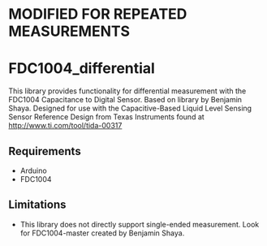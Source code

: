 # MODIFIED FOR REPEATED MEASUREMENTS



# FDC1004\_differential

This library provides functionality for differential measurement with the FDC1004 Capacitance to Digital Sensor. Based on library by Benjamin Shaya.
Designed for use with the Capacitive-Based Liquid Level Sensing Sensor Reference Design from Texas Instruments found at http://www.ti.com/tool/tida-00317

## Requirements

* Arduino
* FDC1004

## Limitations

* This library does not directly support single-ended measurement. Look for FDC1004-master created by Benjamin Shaya.
